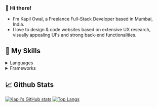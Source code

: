 ### :wave: Hi there!

- I'm Kapil Owal, a Freelance Full-Stack Developer based in Mumbai, India.
- I love to design & code websites based on extensive UX research, visually appealing UI's and strong back-end functionalities.

## :briefcase: My Skills
<details>
  <summary>Languages</summary>
  
  ![](https://img.shields.io/badge/Code-Python-informational?style=flat&logo=python&logoColor=white&color=4AB197)
  ![](https://img.shields.io/badge/Code-Java-informational?style=flat&logo=java&logoColor=white&color=4AB197)
  ![](https://img.shields.io/badge/Code-PHP-informational?style=flat&logo=php&logoColor=white&color=4AB197)
  
</details>

<details>
  <summary>Frameworks</summary>
  
  ![](https://img.shields.io/badge/Code-Django-informational?style=flat&logo=django&logoColor=white&color=4AB197)
  ![](https://img.shields.io/badge/Code-Flask-informational?style=flat&logo=flask&logoColor=white&color=4AB197)
  ![](https://img.shields.io/badge/Code-React-informational?style=flat&logo=react&logoColor=white&color=4AB197)

</details>

## :chart_with_upwards_trend: Github Stats
[![Kapil's GitHub stats](https://github-readme-stats.vercel.app/api?username=kapilowal&hide=contribs&hide_border=true&show_icons=true)](https://github.com/kapilowal/github-readme-stats) [![Top Langs](https://github-readme-stats.vercel.app/api/top-langs/?username=kapilowal&layout=compact&hide_border=true)](https://github.com/kapilowal/github-readme-stats)



<!--
**kapilowal/kapilowal** is a ✨ _special_ ✨ repository because its `README.md` (this file) appears on your GitHub profile.

Here are some ideas to get you started:

- 🔭 I’m currently working on ...
- 🌱 I’m currently learning ...
- 👯 I’m looking to collaborate on ...
- 🤔 I’m looking for help with ...
- 💬 Ask me about ...
- 📫 How to reach me: ...
- 😄 Pronouns: ...
- ⚡ Fun fact: ...
-
